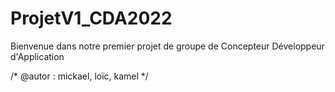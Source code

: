# ProjetV1_CDA2022

Bienvenue dans notre premier projet de groupe de Concepteur Développeur d'Application

/*
@autor : mickael, loïc, kamel
*/
